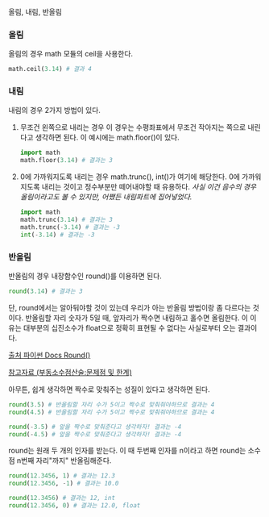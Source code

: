 올림, 내림, 반올림

### 올림
올림의 경우 math 모듈의 ceil을 사용한다.
```python
math.ceil(3.14) # 결과 4
```


### 내림
내림의 경우 2가지 방법이 있다.
1. 무조건 왼쪽으로 내리는 경우
   이 경우는 수평좌표에서 무조건 작아지는 쪽으로 내린다고 생각하면 된다.
   이 예시에는 math.floor()이 있다.
   ```python
   import math
   math.floor(3.14) # 결과는 3
   ```

2. 0에 가까워지도록 내리는 경우
    math.trunc(), int()가 여기에 해당한다.
    0에 가까워지도록 내리는 것이고 정수부분만 떼어내야할 때 유용하다.
    *사실 이건 음수의 경우 올림이라고도 볼 수 있지만, 어쨌든 내림파트에 집어넣었다.*
    ```python
    import math
    math.trunc(3.14) # 결과는 3
    math.trunc(-3.14) # 결과는 -3
    int(-3.14) # 결과는 -3
    ```


### 반올림
반올림의 경우 내장함수인 round()를 이용하면 된다.
```python
round(3.14) # 결과는 3
```

단, round에서는 알아둬야할 것이 있는데 우리가 아는 반올림 방법이랑 좀 다르다는 것이다.
반올림할 자리 숫자가 5일 때, 앞자리가 짝수면 내림하고 홀수면 올림한다.
이 이유는 대부분의 십진소수가 float으로 정확히 표현될 수 없다는 사실로부터 오는 결과이다.

[출처 파이썬 Docs Round()](https://docs.python.org/ko/3/library/functions.html#round)

[참고자료 (부동소수점산술:문제점 및 한계)](https://docs.python.org/ko/3/tutorial/floatingpoint.html#tut-fp-issues)

아무튼, 쉽게 생각하면 짝수로 맞춰주는 성질이 있다고 생각하면 된다.

```python
round(3.5) # 반올림할 자리 수가 5이고 짝수로 맞춰줘야하므로 결과는 4
round(4.5) # 반올림할 자리 수가 5이고 짝수로 맞춰줘야하므로 결과는 4

round(-3.5) # 앞을 짝수로 맞춰준다고 생각하자! 결과는 -4
round(-4.5) # 앞을 짝수로 맞춰준다고 생각하자! 결과는 -4
```

round는 원래 두 개의 인자를 받는다.
이 때 두번째 인자를 n이라고 하면 round는 소수점 n번째 자리"까지" 반올림해준다.

```python
round(12.3456, 1) # 결과는 12.3
round(12.3456, -1) # 결과는 10.0

round(12.3456) # 결과는 12, int
round(12.3456, 0) # 결과는 12.0, float
```
